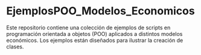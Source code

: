 # EjemplosPOO_Modelos_Economicos
Este repositorio contiene una colección de ejemplos de scripts en programación orientada a objetos (POO) aplicados a distintos modelos económicos. Los ejemplos están diseñados para ilustrar la creación de clases.
